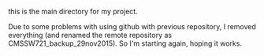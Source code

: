 this is the main directory for my project.

Due to some problems with using github with previous repository, I removed everything (and renamed the remote repository as CMSSW721_backup_29nov2015).
So I'm starting again, hoping it works.